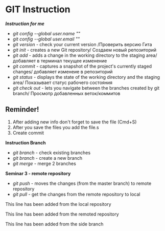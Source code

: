 # GIT Instruction
__*Instruction for me*__
* *git config --global user.name ""*
* *git config --global user.email ""*
* *git version* - check your current version /Проверить версию Гита
* *git init* - creates a new Git repository/ Создаем новый репозиторий
* *git add* - adds a change in the working directory to the staging area/ добавляет  в терминал текущее изменение
* *git commit* - captures a snapshot of the project's currently staged changes/ добавляет изменеие в репозиторий
* *git status* - displays the state of the working directory and the staging area/ Показывает статус рабочего состояния
* *git check out* - lets you navigate between the branches created by git branch/ Просмотр добавленных веток/коммитов

## Reminder!

1. After adding new info don't forget to save the file (Cmd+S)  
2. After you save the files you add the file.s
3. Create commit

**Instruction Branch**

* *git branch* - check existing branches
* *git branch <name>* - create a new branch
* *git merge <branch name>* -  merge 2 branches

**Seminar 3 - remote repository**

* *git push* - moves the changes (from the master branch) to remote repository
* *git pull* - get the changes from the remote repository to local


This line has been added from the local repository 
  
  This line has been added from the remoted repository

  This line has been added from the side branch
